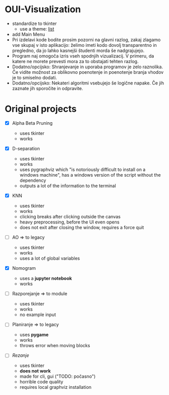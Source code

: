 # OUI-Visualization

- standardize to tkinter
  - use a theme: [list](https://www.reddit.com/r/Python/comments/lps11c/how_to_make_tkinter_look_modern_how_to_use_themes/)
- add Main Menu
- Pri izdelavi kode bodite prosim pozorni na glavni razlog, zakaj zlagamo vse skupaj v isto aplikacijo: želimo imeti kodo dovolj transparentno in pregledno, da jo lahko kasnejši študenti morda še nadgrajujejo.
- Program naj omogoča izris vseh spodnjih vizualizacij. V primeru, da katere ne morete prevesti mora za to obstajati tehten razlog.
- Dodatno/opcijsko: Shranjevanje in uporaba programov je zelo raznolika. Če vidite možnost za oblikovno poenotenje in poenotenje branja vhodov je to smiselno dodati.
- Dodatno/opcijsko: Nekateri algoritmi vsebujejo še logične napake. Če jih zaznate jih sporočite in odpravite.

# Original projects

- [x] Alpha Beta Pruning

  - uses tkinter
  - works

- [x] D-separation

  - uses tkinter
  - works
  - uses pygraphviz which "is notoriously difficult to install on a windows machine", has a windows version of the script without the dependency
  - outputs a lot of the information to the terminal

- [x] KNN

  - uses tkinter
  - works
  - clicking breaks after clicking outside the canvas
  - heavy preprocessing, before the UI even opens
  - does not exit after closing the window, requires a force quit

- [ ] AO => to legacy

  - uses tkinter
  - works
  - uses a lot of global variables

- [x] Nomogram

  - uses a **jupyter notebook**
  - works

- [ ] Razporejanje => to module

  - uses tkinter
  - works
  - no example input

- [ ] Planiranje => to legacy

  - uses **pygame**
  - works
  - throws error when moving blocks

- [ ] _Rezanje_
  - uses tkinter
  - **does not work**
  - made for cli, gui ("TODO: počasno")
  - horrible code quality
  - requires local graphviz installation
